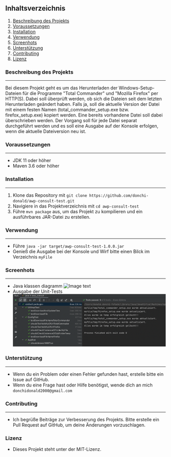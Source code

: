 
## Inhaltsverzeichnis
1. [Beschreibung des Projekts](#beschreibung-des-projekts)
2. [Voraussetzungen](#voraussetzungen)
3. [Installation](#installation)
4. [Verwendung](#verwendung)
5. [Screenhots](#screenhots)
6. [Unterstützung](#unterstützung)
7. [Contributing](#contributing)
8. [Lizenz](#lizenz)

### Beschreibung des Projekts
***
Bei diesem Projekt geht es um das Herunterladen der Windows-Setup-Dateien für die Programme "Total Commander" und "Mozilla Firefox" per HTTP(S). Dabei soll überprüft werden, ob sich die Dateien seit dem letzten Herunterladen geändert haben. Falls ja, soll die aktuelle Version der Datei mit einem festen Namen (total_commander_setup.exe bzw. firefox_setup.exe) kopiert werden. Eine bereits vorhandene Datei soll dabei überschrieben werden. Der Vorgang soll für jede Datei separat durchgeführt werden und es soll eine Ausgabe auf der Konsole erfolgen, wenn die aktuelle Dateiversion neu ist.

### Voraussetzungen
***
* JDK 11 oder höher
* Maven 3.6 oder höher

### Installation
***
1. Klone das Repository mit `git clone https://github.com/donchi-donald/awp-consult-test.git`
2. Navigiere in das Projektverzeichnis mit `cd awp-consult-test`
3. Führe `mvn package` aus, um das Projekt zu kompilieren und ein ausführbares JAR-Datei zu erstellen.

### Verwendung
***
* Führe `java -jar target/awp-consult-test-1.0.0.jar`
* Genieß die Ausgabe bei der Konsole und Wirf bitte einen Bilck im Verzeichnis `myFile`

### Screenhots 
***
* Java klassen diagramm
  ![Image text](./img/bild.png)
* Ausgabe der Unit-Tests
  ![Unit Test](./img/unit_test.png)


### Unterstützung
***
* Wenn du ein Problem oder einen Fehler gefunden hast, erstelle bitte ein Issue auf GitHub.
* Wenn du eine Frage hast oder Hilfe benötigst, wende dich an mich `donchidonald2000@gmail.com`

### Contributing
***
* Ich begrüße Beiträge zur Verbesserung des Projekts. Bitte erstelle ein Pull Request auf GitHub, um deine Änderungen vorzuschlagen.


### Lizenz
* Dieses Projekt steht unter der MIT-Lizenz.



